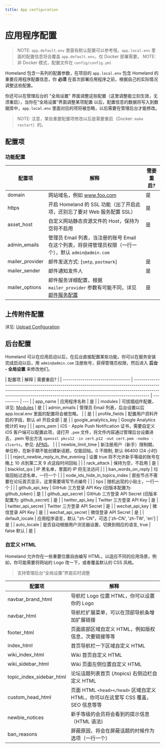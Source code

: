 ```yaml
---
title: App configuration
---
```


# 应用程序配置

> NOTE: `app.default.env` 里面有默认配置可以参考哦，`app.local.env` 里面的配置信息将会覆盖 `app.default.env`，仅 Docker 部署需要。
> NOTE: 非 Docker 模式，配置文件在 `config/config.yml`

Homeland 包含一系列的配置参数，在项目的 `app.local.env` 包含 Homeland 的重要应用程序配置信息，你 **必须** 在首次部署应用程序之前，根据自己的实际情况调整这些配置。

你还可以在管理后台的 "全局设置" 界面调整这些配置（这里调整能立刻生效，无须重启），当你在“全局设置”界面调整某项配置
以后，配置信息的数据将写入到数据库中，`app.local.env` 里面对应的项将被忽略，以后需要在管理后台才能修改。

> NOTE: 注意，某些重要配置项修改以后是需要重启（Docker: `make restart`）的。

## 配置项

### 功能配置

| 配置项          | 解释                                                                                                     | 需要重启? |
| --------------- | -------------------------------------------------------------------------------------------------------- | --------- |
| domain          | 网站域名，例如 www.foo.com                                                                               | 是        |
| https           | 开启 Homeland 的 SSL 功能（出了开启此项，还别忘了要对 Web 服务配置 SSL）                                 | 是        |
| asset_host      | 自定义网站静态资源文件的 Host，保持为空将不启用                                                          | 是        |
| admin_emails    | 管理员 Email 列表，当注册的账号 Email 在这个列表，将获得管理员权限（一行一个），默认 `admin@admin.com`   |           |
| mailer_provider | 邮件发送方式: [`smtp`, `postmark`]                                                                       | 是        |
| mailer_sender   | 邮件通知发件人                                                                                           | 是        |
| mailer_options  | 邮件服务详细配置，根据 `mailer_provider` 参数有可能不同，详见 [邮件服务配置](/docs/configuration/mailer) | 是        |

## 上传附件配置

详见: [Upload Configuration](/docs/configuration/upload)

## 后台配置

Homeland 可以在应用启动以后，在后台直接配置某些功能，你可以在服务安装完成启动以后，用 `admin@admin.com` 注册账号，获得管理员权限，然后进入 **后台 - 全局设置** 来修改他们。

| 配置项                             | 解释                                                                                                                                                                                                                                               | 需要重启?  |
| ---------------------------------- | -------------------------------------------------------------------------------------------------------------------------------------------------------------------------------------------------------------------------------------------------- | ---------- | --- |
| app_name                           | 应用程序名称                                                                                                                                                                                                                                       | 是         |
| modules                            | 可拔插组件配置，详见: [Modules](/docs/configuration/modules)                                                                                                                                                                                       | 是         |
| admin_emails                       | 管理员 Email 列表，后台设置以后 app.local.env 里面的配置将会被忽略。                                                                                                                                                                               |            | 是  |
| profile_fields                     | 配置用户资料开启的字段，默认 all 开启全部                                                                                                                                                                                                          | 是         |
| google_analytics_key               | Google Analytics 统计的 key                                                                                                                                                                                                                        |            |
| apns_pem                           | iOS - Apple Push Notification 证书，需要自定义 iOS 客户端可以配置此项，请打开 `.pem` 文件，将文件内容通过管理后台设置进去，.pem 导出方法 `openssl pkcs12 -in cert.p12 -out cert.pem -nodes -clcerts`，参见: [APNS](https://github.com/jpoz/APNS)。 |            |
| newbie_limit_time                  | 新注册用户（新手）限制期，单位秒，在新手期不能创建新话题，仅能回帖。0 不限制, 默认 86400 (24 小时)                                                                                                                                                 |            |
| reject_newbie_reply_in_the_evening | 设置 true 将不允许新手等级的账号在晚上 10 点到第二天 9 点这段时间回帖                                                                                                                                                                              |            |
| rack_attack                        | 保持为空，不启用                                                                                                                                                                                                                                   | 是         |
| blacklist_ips                      | IP 黑名单，里面的 IP 将无法访问                                                                                                                                                                                                                    |            |
| ban_words_on_reply                 | 垃圾回帖过滤名单，一行一个                                                                                                                                                                                                                         |            |
| node_ids_hide_in_topics_index      | 那些节点不需要在论坛首页显示，这里需要填写节点编号                                                                                                                                                                                                 |            |
| tips                               | 随机出现的小贴士，一行一个                                                                                                                                                                                                                         |            |
| github_api_key                     | GitHub 三方登录 API Key (旧版本配置为: github_token)                                                                                                                                                                                               | 是         |
| github_api_secret                  | GitHub 三方登录 API Secret (旧版本配置为: github_secret)                                                                                                                                                                                           | 是         |
| twitter_api_key                    | Twitter 三方登录 API Key                                                                                                                                                                                                                           | 是         |
| twitter_api_secret                 | Twitter 三方登录 API Secret                                                                                                                                                                                                                        | 是         |
| wechat_api_key                     | 微信登录 API Key                                                                                                                                                                                                                                   | 是         |
| wechat_api_secret                  | 微信登录 API Secret                                                                                                                                                                                                                                | 是         |
| default_locale                     | 应用程序语言，默认 "zh-CN"，可选 ['zh-CN', 'zh-TW', 'en']                                                                                                                                                                                          | 是         |
| auto_locale                        | 是否自动根据用户浏览器设置，切换到相应的语言, true                                                                                                                                                                                                 | false 默认 | 是  |

### 自定义 HTML

Homeland 允许你在一些重要位置自由编写 HTML，以适应不同的应用场景，例如，你可能需要将网站的 Logo 改一下，或者覆盖默认的 CSS 风格。

> 支持管理后台“全局设置”界面实时调整

| 配置项                   | 解释                                                                             |
| ------------------------ | -------------------------------------------------------------------------------- |
| navbar_brand_html        | 导航栏 Logo 位置 HTML，你可以设置你的 Logo                                       |
| navbar_html              | 导航栏扩展菜单，可以在顶部导航条增加扩展链接                                     |
| footer_html              | 页面底部区域自定义 HTML，例如版权信息，次要链接等等                              |
| index_html               | 首页导航栏一下区域自定义 HTML                                                    |
| wiki_index_html          | Wiki 首页自定义 HTML                                                             |
| wiki_sidebar_html        | Wiki 页面左侧位置自定义 HTML                                                     |
| topic_index_sidebar_html | 论坛话题列表首页 (/topics) 右侧边栏自定义 HTML                                   |
| custom_head_html         | 页面 HTML `<head></head>` 区域自定义 HTML，你可以在这里写 CSS 覆盖，SEO 信息等等 |
| newbie_notices           | 新手等级的会员将会看到的提示信息（HTML 语法)                                     |
| ban_reasons              | 屏蔽原因，将会在屏蔽话题的时候作为选项（一行一个）                               |
